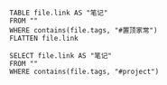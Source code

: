 
```dataview
TABLE file.link AS "笔记"
FROM ""
WHERE contains(file.tags, "#置顶家常")
FLATTEN file.link
```


```dataview
SELECT file.link AS "笔记"
FROM ""
WHERE contains(file.tags, "#project")
